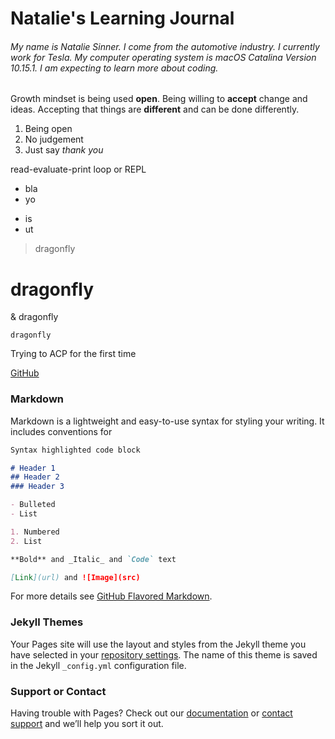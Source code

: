 # Natalie's Learning Journal

###### My name is Natalie Sinner. I come from the automotive industry. I currently work for Tesla. My computer operating system is macOS Catalina Version 10.15.1. I am expecting to learn more about coding.

Growth mindset is being used **open**. Being willing to **accept** change and ideas. Accepting that things are **different** and can be done differently.  

1. Being open
2. No judgement 
3. Just say _thank you_


read-evaluate-print loop or REPL

+ bla
+ yo

- is
- ut

> dragonfly

# dragonfly

& dragonfly 

`dragonfly` 

Trying to ACP for the first time

[GitHub](https://github.com)

### Markdown

Markdown is a lightweight and easy-to-use syntax for styling your writing. It includes conventions for

```markdown
Syntax highlighted code block

# Header 1
## Header 2
### Header 3

- Bulleted
- List

1. Numbered
2. List

**Bold** and _Italic_ and `Code` text

[Link](url) and ![Image](src)
```

For more details see [GitHub Flavored Markdown](https://guides.github.com/features/mastering-markdown/).

### Jekyll Themes

Your Pages site will use the layout and styles from the Jekyll theme you have selected in your [repository settings](https://github.com/nsinner1/nsinner1.github.io/settings). The name of this theme is saved in the Jekyll `_config.yml` configuration file.

### Support or Contact

Having trouble with Pages? Check out our [documentation](https://help.github.com/categories/github-pages-basics/) or [contact support](https://github.com/contact) and we’ll help you sort it out.
